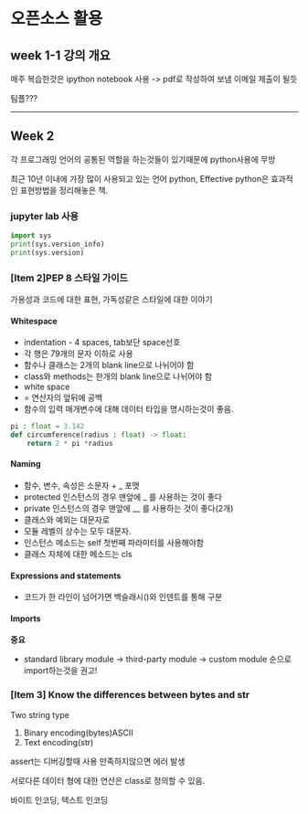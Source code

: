 
# 오픈소스 활용

## week 1-1 강의 개요

매주 복습한것은 ipython notebook 사용
-> pdf로 작성하여 보냄
이메일 제출이 될듯

팀플???

---

## Week 2

각 프로그래밍 언어의 공통된 역할을 하는것들이 있기때문에 python사용에 무방

최근 10년 이내에 가장 많이 사용되고 있는 언어 python, Effective python은 효과적인 표현방법을 정리해놓은 책.

### jupyter lab 사용

```python
import sys
print(sys.version_info)
print(sys.version)
```

### [Item 2]PEP 8 스타일 가이드

가용성과 코드에 대한 표현, 가독성같은 스타일에 대한 이야기

#### Whitespace

- indentation - 4 spaces, tab보단 space선호
- 각 행은 79개의 문자 이하로 사용
- 함수나 클래스는 2개의 blank line으로 나뉘어야 함
- class와 methods는 한개의 blank line으로 나뉘어야 함
- white space
- = 연산자의 앞뒤에 공백
- 함수의 입력 매개변수에 대해 데이터 타입을 명시하는것이 좋음.

```python
pi : float = 3.142
def circumference(radius : float) -> float:
    return 2 * pi *radius
```

#### Naming

- 함수, 변수, 속성은 소문자 + _ 포맷
- protected 인스턴스의 경우 맨앞에 _ 를 사용하는 것이 좋다
- private 인스턴스의 경우 맨앞에 __ 를 사용하는 것이 좋다(2개)
- 클래스와 예외는 대문자로 
- 모듈 레벨의 상수는 모두 대문자.
- 인스턴스 메소드는 self 첫번째 파라미터를 사용해야함
- 클래스 자체에 대한 메소드는 cls

#### Expressions and statements

- 코드가 한 라인이 넘어가면 백슬래시(\)와 인덴트를 통해 구분

#### Imports

**중요**

- standard library module -> third-party module -> custom module 순으로 import하는것을 권고!

### [Item 3] Know the differences between bytes and str

Two string type

1. Binary encoding(bytes)ASCII
2. Text encoding(str)

assert는 디버깅할때 사용 만족하지않으면 에러 발생

서로다른 데이터 형에 대한 연산은 class로 정의할 수 있음.

바이트 인코딩, 텍스트 인코딩